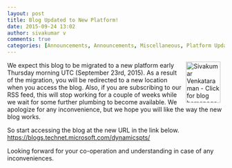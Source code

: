 ```yaml
---
layout: post
title: Blog Updated to New Platform!
date: 2015-09-24 13:02
author: sivakumar v
comments: true
categories: [Announcements, Announcements, Miscellaneous, Platform Updates, Sivakumar Venkataraman]
---
```

<p style="text-align: left"><a title="Sivakumar Venkataraman - Click for blog homepage"><img src="https://microsofttpd.github.io/assets/0871.sivav.jpg" alt="Sivakumar Venkataraman - Click for blog homepage" width="80" height="95" align="right" border="0" hspace="10" /></a>We expect this blog to be migrated to a new platform early Thursday morning UTC (September 23rd, 2015). As a result of the migration, you will be redirected to a new location when you access the blog. Also, if you are subscribing to our RSS feed, this will stop working for a couple of weeks while we wait for some further plumbing to become available. We apologize for any inconvenience, but we hope you will like the way the new blog works.</p>
So start accessing the blog at the new URL in the link below.
<a title="https://blogs.technet.microsoft.com/dynamicspts/" href="https://blogs.technet.microsoft.com/dynamicspts/" target="_blank">https://blogs.technet.microsoft.com/dynamicspts/</a>

Looking forward for your co-operation and understanding in case of any inconveniences.
